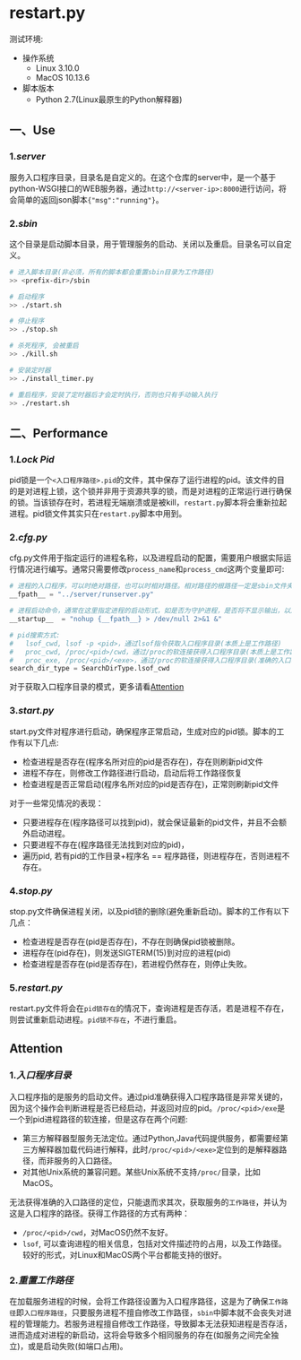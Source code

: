 # restart.py
测试环境:
* 操作系统
    * Linux 3.10.0
    * MacOS 10.13.6
* 脚本版本
    * Python 2.7(Linux最原生的Python解释器)

## 一、Use
### 1.*server*
服务入口程序目录，目录名是自定义的。在这个仓库的server中，是一个基于python-WSGI接口的WEB服务器，通过`http://<server-ip>:8000`进行访问，将会简单的返回json脚本`{"msg":"running"}`。

### 2.*sbin*
这个目录是启动脚本目录，用于管理服务的启动、关闭以及重启。目录名可以自定义。
```sh
# 进入脚本目录(非必须，所有的脚本都会重置sbin目录为工作路径)
>> <prefix-dir>/sbin

# 启动程序
>> ./start.sh

# 停止程序
>> ./stop.sh

# 杀死程序, 会被重启
>> ./kill.sh

# 安装定时器
>> ./install_timer.py

# 重启程序，安装了定时器后才会定时执行，否则也只有手动输入执行
>> ./restart.sh
```

## 二、Performance
### 1.*Lock Pid*
pid锁是一个`<入口程序路径>.pid`的文件，其中保存了运行进程的pid。该文件的目的是对进程上锁，这个锁并非用于资源共享的锁，而是对进程的正常运行进行确保的锁。当该锁存在时，若进程无端崩溃或是被kill，`restart.py`脚本将会重新拉起进程。pid锁文件其实只在`restart.py`脚本中用到。

### 2.*cfg.py*
cfg.py文件用于指定运行的进程名称，以及进程启动的配置，需要用户根据实际运行情况进行编写。通常只需要修改`process_name`和`process_cmd`这两个变量即可:
```py
# 进程的入口程序，可以时绝对路径，也可以时相对路径。相对路径的根路径一定是sbin文件夹
__fpath__ = "../server/runserver.py"

# 进程启动命令，通常在这里指定进程的启动形式，如是否为守护进程，是否将不显示输出，以及参数的指定
__startup__  = "nohup {__fpath__} > /dev/null 2>&1 &"

# pid搜索方式:
#   lsof_cwd, lsof -p <pid>，通过lsof指令获取入口程序目录(本质上是工作路径)
#   proc_cwd, /proc/<pid>/cwd，通过/proc的软连接获得入口程序目录(本质上是工作路径)
#   proc_exe, /proc/<pid>/<exe>，通过/proc的软连接获得入口程序目录(准确的入口程序目录)
search_dir_type = SearchDirType.lsof_cwd
```
对于获取入口程序目录的模式，更多请看[Attention](#Attention)

### 3.*start.py*
start.py文件对程序进行启动，确保程序正常启动，生成对应的pid锁。脚本的工作有以下几点:
* 检查进程是否存在(程序名所对应的pid是否存在)，存在则刷新pid文件
* 进程不存在，则修改工作路径进行启动，启动后将工作路径恢复
* 检查进程是否正常启动(程序名所对应的pid是否存在)，正常则刷新pid文件

对于一些常见情况的表现：
* 只要进程存在(程序路径可以找到pid)，就会保证最新的pid文件，并且不会额外启动进程。
* 只要进程不存在(程序路径无法找到对应的pid)，
* 遍历pid, 若有pid的工作目录+程序名 == 程序路径，则进程存在，否则进程不存在。

### 4.*stop.py*
stop.py文件确保进程关闭，以及pid锁的删除(避免重新启动)。脚本的工作有以下几点：
* 检查进程是否存在(pid是否存在)，不存在则确保pid锁被删除。
* 进程存在(pid存在)，则发送SIGTERM(15)到对应的进程(pid)
* 检查进程是否存在(pid是否存在)，若进程仍然存在，则停止失败。

### 5.*restart.py*
restart.py文件将会在`pid锁存在`的情况下，查询进程是否存活，若是进程不存在，则尝试重新启动进程。`pid锁不存在`，不进行重启。

## Attention
### 1.*入口程序目录*
入口程序指的是服务的启动文件。通过pid准确获得入口程序路径是非常关键的，因为这个操作会判断进程是否已经启动，并返回对应的pid。`/proc/<pid>/exe`是一个到pid进程路径的软连接，但是这存在两个问题:
* 第三方解释器型服务无法定位。通过Python,Java代码提供服务，都需要经第三方解释器加载代码进行解释，此时`/proc/<pid>/<exe>`定位到的是解释器路径，而非服务的入口路径。
* 对其他Unix系统的兼容问题。某些Unix系统不支持`/proc/`目录，比如MacOS。

无法获得准确的入口路径的定位，只能退而求其次，获取服务的`工作路径`，并认为这是入口程序的路径。获得工作路径的方式有两种：
* `/proc/<pid>/cwd`，对MacOS仍然不友好。
* `lsof`, 可以查询进程的相关信息，包括对文件描述符的占用，以及工作路径。较好的形式，对Linux和MacOS两个平台都能支持的很好。

### 2.*重置工作路径*
在加载服务进程的时候，会将工作路径设置为入口程序路径，这是为了确保`工作路径`即`入口程序路径`，只要服务进程不擅自修改工作路径，`sbin`中脚本就不会丧失对进程的管理能力。若服务进程擅自修改工作路径，导致脚本无法获知进程是否存活，进而造成对进程的新启动，这将会导致多个相同服务的存在(如服务之间完全独立)，或是启动失败(如端口占用)。